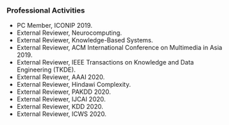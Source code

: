 ### Professional Activities
* PC Member, ICONIP 2019.
* External Reviewer, Neurocomputing.
* External Reviewer, Knowledge-Based Systems.
* External Reviewer, ACM International Conference on Multimedia in Asia 2019.
* External Reviewer, IEEE Transactions on Knowledge and Data Engineering (TKDE).
* External Reviewer, AAAI 2020.
* External Reviewer, Hindawi Complexity.
* External Reviewer, PAKDD 2020.
* External Reviewer, IJCAI 2020.
* External Reviewer, KDD 2020.
* External Reviewer, ICWS 2020.